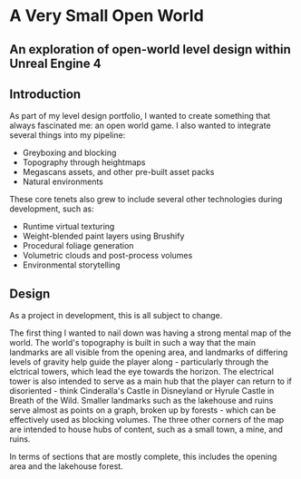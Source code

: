# A Very Small Open World
## An exploration of open-world level design within Unreal Engine 4

## Introduction
As part of my level design portfolio, I wanted to create something that always fascinated me: an open world game. I also wanted to integrate several things into my pipeline:
* Greyboxing and blocking
* Topography through heightmaps
* Megascans assets, and other pre-built asset packs
* Natural environments

These core tenets also grew to include several other technologies during development, such as:
* Runtime virtual texturing
* Weight-blended paint layers using Brushify
* Procedural foliage generation
* Volumetric clouds and post-process volumes
* Environmental storytelling

## Design
As a project in development, this is all subject to change.  

The first thing I wanted to nail down was having a strong mental map of the world. The world's topography is built in such a way that the main landmarks are all visible from the opening area, and landmarks of differing levels of gravity help guide the player along - particularly through the elctrical towers, which lead the eye towards the horizon. The electrical tower is also intended to serve as a main hub that the player can return to if disoriented - think Cinderalla's Castle in Disneyland or Hyrule Castle in Breath of the Wild. Smaller landmarks such as the lakehouse and ruins serve almost as points on a graph, broken up by forests - which can be effectively used as blocking volumes. The three other corners of the map are intended to house hubs of content, such as a small town, a mine, and ruins.

In terms of sections that are mostly complete, this includes the opening area and the lakehouse forest.

